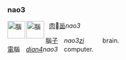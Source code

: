 
### nao3
<img id=腦 alt=腦 height=40 src=https://f.2cn.cn/hanzi/svg/8166.svg align=left><img alt=腦 height=40 src=https://f.2cn.cn/a/zi-svg/5318swjz54633.svg align=left> 
[肉]()🥩[𡿺]()_nao3_

腦[子]()　_nao3[zi]()_　　　brain.    
[電]()腦　_[dian4]()nao3_　computer.   
